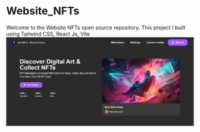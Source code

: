 # Website_NFTs

Welcome to the Website NFTs open source repository. This project I built using Tailwind CSS, React Js, Vite
<img width="1440" alt="Screenshot 2023-08-30 at 12 02 31" src="https://github.com/MuhammadNurMaulana/Website_NFTs/blob/master/public/web.png">
